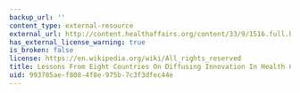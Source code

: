 ```yaml
---
backup_url: ''
content_type: external-resource
external_url: http://content.healthaffairs.org/content/33/9/1516.full.html
has_external_license_warning: true
is_broken: false
license: https://en.wikipedia.org/wiki/All_rights_reserved
title: Lessons From Eight Countries On Diffusing Innovation In Health Care
uid: 993785ae-f808-4f8e-975b-7c3f3dfec44e
---
```

